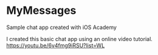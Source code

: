 # MyMessages
Sample chat app created with iOS Academy

I created this basic chat app using an online video tutorial. https://youtu.be/6v4fmg9iRSU?list=WL
